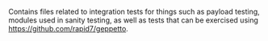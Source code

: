 Contains files related to integration tests for things such as payload testing,
modules used in sanity testing, as well as tests that can be exercised using
https://github.com/rapid7/geppetto.